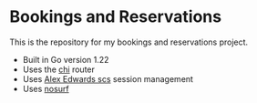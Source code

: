 # Bookings and Reservations

This is the repository for my bookings and reservations project.

- Built in Go version 1.22
- Uses the [chi](github.com/go-chi/chi) router
- Uses [Alex Edwards scs](github.com/alexedwards/scs/v2) session management
- Uses [nosurf](github.com/justinas/nosurf)


	 
